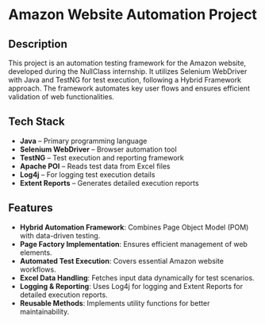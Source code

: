 # Amazon Website Automation Project

## Description
This project is an automation testing framework for the Amazon website, developed during the NullClass internship. It utilizes Selenium WebDriver with Java and TestNG for test execution, following a Hybrid Framework approach. The framework automates key user flows and ensures efficient validation of web functionalities.

## Tech Stack
- **Java** – Primary programming language
- **Selenium WebDriver** – Browser automation tool
- **TestNG** – Test execution and reporting framework
- **Apache POI** – Reads test data from Excel files
- **Log4j** – For logging test execution details
- **Extent Reports** – Generates detailed execution reports

## Features
- **Hybrid Automation Framework**: Combines Page Object Model (POM) with data-driven testing.
- **Page Factory Implementation**: Ensures efficient management of web elements.
- **Automated Test Execution**: Covers essential Amazon website workflows.
- **Excel Data Handling**: Fetches input data dynamically for test scenarios.
- **Logging & Reporting**: Uses Log4j for logging and Extent Reports for detailed execution reports.
- **Reusable Methods**: Implements utility functions for better maintainability.
